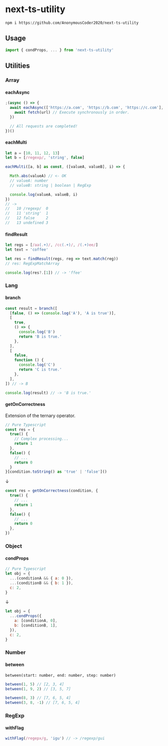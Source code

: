 # next-ts-utility

```
npm i https://github.com/AnonymousCoder2020/next-ts-utility
```

## Usage

```js
import { condProps, ... } from 'next-ts-utility'
```

## Utilities

### Array

#### eachAsync

```js
;(async () => {
  await eachAsync(['https://a.com', 'https://b.com', 'https://c.com'], async url => {
    await fetch(url) // Execute synchronously in order.
  })

  // All requests are completed!
})()
```

#### eachMulti

```js
let a = [10, 11, 12, 13]
let b = [/regexp/, 'string', false]

eachMulti([a, b] as const, ([valueA, valueB], i) => {

  Math.abs(valueA) // <- OK
  // valueA: number
  // valueB: string | boolean | RegExp

  console.log(valueA, valueB, i)
})
// ->
//   10 /regexp/  0
//   11 'string'  1
//   12 false     2
//   13 undefined 3
```

#### findResult

```js
let regs = [/aa(.+)/, /cc(.+)/, /(.+)ee/]
let text = 'coffee'

let res = findResult(regs, reg => text.match(reg))
// res: RegExpMatchArray

console.log(res?.[1]) // -> 'ffee'
```

### Lang

#### branch

```js
const result = branch([
  [false, () => (console.log('A'), 'A is true')],
  [
    true,
    () => {
      console.log('B')
      return 'B is true.'
    },
  ],
  [
    false,
    function () {
      console.log('C')
      return 'C is true.'
    },
  ],
]) // -> B

console.log(result) // -> 'B is true.'
```

#### getOnCorrectness

Extension of the ternary operator.

```js
// Pure Typescript
const res = {
  true() {
    // Complex processing...
    return 1
  },
  false() {
    // ...
    return 0
  }
}[condition.toString() as 'true' | 'false']()
```

↓

```js
const res = getOnCorrectness(condition, {
  true() {
    // ...
    return 1
  },
  false() {
    // ...
    return 0
  },
})
```

### Object

#### condProps

```js
// Pure Typescript
let obj = {
  ...(conditionA && { a: 0 }),
  ...(conditionB && { b: 1 }),
  c: 2,
}
```

↓

```js
let obj = {
  ...condProps({
    a: [conditionA, 0],
    b: [conditionB, 1],
  }),
  c: 2,
}
```

### Number

#### between

`between(start: number, end: number, step: number)`

```js
between(1, 5) // [2, 3, 4]
between(1, 9, 2) // [3, 5, 7]

between(8, 3) // [7, 6, 5, 4]
between(3, 8, -1) // [7, 6, 5, 4]
```

### RegExp

#### withFlag

```js
withFlag(/regepx/g, 'igu') // -> /regexp/gui
```
